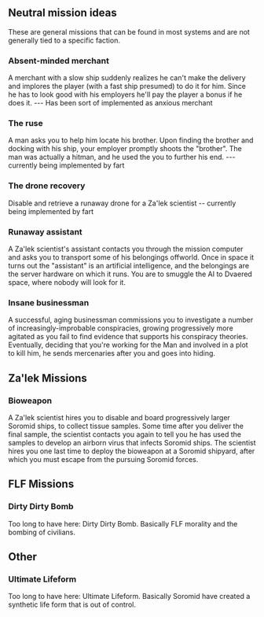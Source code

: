 ## Neutral mission ideas
These are general missions that can be found in most systems and are not generally tied to a specific faction.

### Absent-minded merchant
A merchant with a slow ship suddenly realizes he can't make the delivery and implores the player (with a fast ship presumed) to do it for him. Since he has to look good with his employers he'll pay the player a bonus if he does it. --- Has been sort of implemented as anxious merchant

### The ruse
A man asks you to help him locate his brother. Upon finding the brother and docking with his ship, your employer promptly shoots the "brother". The man was actually a hitman, and he used the you to further his end. --- currently being implemented by fart

### The drone recovery
Disable and retrieve a runaway drone for a Za'lek scientist -- currently being implemented by fart

### Runaway assistant
A Za'lek scientist's assistant contacts you through the mission computer and asks you to transport some of his belongings offworld. Once in space it turns out the "assistant" is an artificial intelligence, and the belongings are the server hardware on which it runs. You are to smuggle the AI to Dvaered space, where nobody will look for it.

### Insane businessman
A successful, aging businessman commissions you to investigate a number of increasingly-improbable conspiracies, growing progressively more agitated as you fail to find evidence that supports his conspiracy theories. Eventually, deciding that you're working for the Man and involved in a plot to kill him, he sends mercenaries after you and goes into hiding.


## Za'lek Missions
### Bioweapon
A Za'lek scientist hires you to disable and board progressively larger Soromid ships, to collect tissue samples. Some time after you deliver the final sample, the scientist contacts you again to tell you he has used the samples to develop an airborn virus that infects Soromid ships. The scientist hires you one last time to deploy the bioweapon at a Soromid shipyard, after which you must escape from the pursuing Soromid forces.


## FLF Missions
### Dirty Dirty Bomb
Too long to have here: Dirty Dirty Bomb. Basically FLF morality and the bombing of civilians.


## Other
### Ultimate Lifeform
Too long to have here: Ultimate Lifeform. Basically Soromid have created a synthetic life form that is out of control.